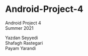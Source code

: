 # Android-Project-4

Android Project 4  
Summer 2021  

Yazdan Seyyedi  
Shafagh Rastegari  
Payam Yarandi
